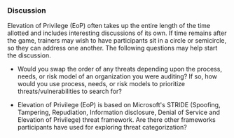 ### Discussion

 
Elevation of Privilege (EoP) often takes up the entire length of the time allotted and includes interesting discussions of its own. If time remains after the game, trainers may wish to have participants sit in a circle or semicircle, so they can address one another. The following questions may help start the discussion.

  * Would you  swap the order of any threats depending upon the process, needs, or risk model of an organization you were auditing? If so, how would you use process, needs, or risk models to prioritize threats/vulnerabilities to search for?
  
  * Elevation of Privilege (EoP) is based on Microsoft's STRIDE (Spoofing, Tampering, Repudiation, Information disclosure, Denial of Service and Elevation of Privilege) threat framework. Are there other frameworks participants have used for exploring threat categorization?

